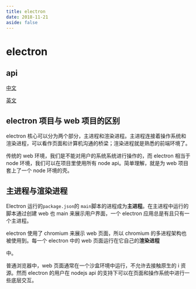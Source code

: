 ```yaml
---
title: electron
date: 2018-11-21
aside: false
---
```


# electron

## api

[中文](https://www.w3cschool.cn/electronmanual/)

[英文](https://electron.atom.io/docs/)

## electron 项目与 web 项目的区别

electron 核心可以分为两个部分，主进程和渲染进程。主进程连接着操作系统和渲染进程，可以看作页面和计算机沟通的桥梁；渲染进程就是熟悉的前端环境了。

传统的 web 环境，我们是不能对用户的系统系统进行操作的，而 electron 相当于 node 环境，我们可以在项目里使用所有 node api。简单理解，就是为 web 项目套上了一个 node 环境的壳。

## 主进程与渲染进程

Electron 运行的`package.json`的 `main`脚本的进程成为**主进程**。在主进程中运行的脚本通过创建 web 也 main 来展示用户界面，一个 electron 应用总是有且只有一个主进程。

electron 使用了 chromium 来展示 web 页面，所以 chromium 的多进程架构也被使用到。每一个 electron 中的 web 页面运行在它自己的**渲染进程**

中。

普通浏览器中，web 页面通常在一个沙盒环境中运行，不允许去接触原生的 i 资源。然而 electron 的用户在 nodejs api 的支持下可以在页面和操作系统中进行一些底层交互。
